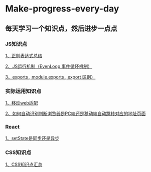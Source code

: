 # Make-progress-every-day
每天学习一个知识点，然后进步一点点
---
### JS知识点
[1、正则表达式总结](https://github.com/Heroine-z/Make-progress-every-day/blob/master/knowledgePoint/JS/RegExp/%E6%AD%A3%E5%88%99%E8%A1%A8%E8%BE%BE%E5%BC%8F.md)

[2、JS运行机制（EvenLoop 事件循环机制）](https://github.com/Heroine-z/Make-progress-every-day/blob/master/knowledgePoint/JS/JS%20%E8%BF%90%E8%A1%8C%E6%9C%BA%E5%88%B6/JS%20%E8%BF%90%E8%A1%8C%E6%9C%BA%E5%88%B6.md)

[3、exports , module.exports , export 区别）]()


### 实际运用知识点
[1、移动web适配](https://github.com/Heroine-z/Make-progress-every-day/blob/master/knowledgePoint/%E7%A7%BB%E5%8A%A8%E7%AB%AFweb%E9%80%82%E9%85%8D.md)

[2、如何自动识别判断浏览器是PC端还是移动端自动跳转对应的地址页面](https://github.com/Heroine-z/Make-progress-every-day/blob/master/knowledgePoint/%E8%87%AA%E5%8A%A8%E8%AF%86%E5%88%AB%E6%B5%8F%E8%A7%88%E5%99%A8%E5%B1%9E%E6%80%A7.md)

### React
[1、setState是同步还是异步](https://github.com/Heroine-z/Make-progress-every-day/blob/master/knowledgePoint/react/%E5%85%B3%E4%BA%8EsetState%E5%90%8C%E6%AD%A5%E5%BC%82%E6%AD%A5%E9%97%AE%E9%A2%98.md)

### CSS知识点

[1、CSS知识点汇总 ](https://github.com/Heroine-z/Make-progress-every-day/blob/master/knowledgePoint/CSS/CSS%E7%9F%A5%E8%AF%86%E7%82%B9.md)
